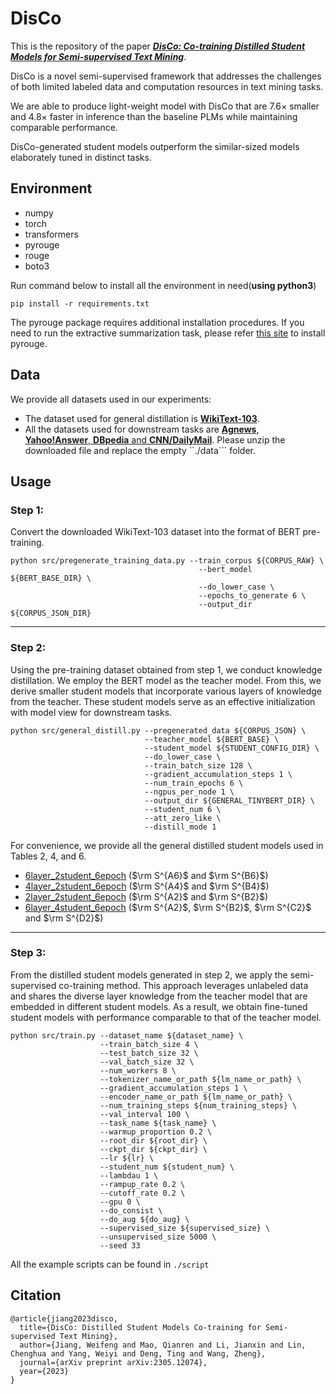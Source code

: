 
# DisCo
This is the repository of the paper ***[DisCo: Co-training Distilled Student Models for Semi-supervised Text Mining](https://arxiv.org/abs/2305.12074)***.

DisCo is a novel semi-supervised framework that addresses the challenges of both limited labeled data and computation resources in text mining tasks. 

We are able to produce light-weight model with DisCo that are 7.6&times; smaller and 4.8&times; faster in inference than the baseline PLMs while maintaining comparable performance.

DisCo-generated student models outperform the similar-sized models elaborately tuned in distinct tasks.

## Environment

- numpy
- torch
- transformers
- pyrouge
- rouge
- boto3

Run command below to install all the environment in need(**using python3**)

```shell
pip install -r requirements.txt
```

The pyrouge package requires additional installation procedures. If you need to run the extractive summarization task, please refer [this site](https://stackoverflow.com/questions/45894212/installing-pyrouge-gets-error-in-ubuntu) to install pyrouge.

## Data

We provide all datasets used in our experiments:

- The dataset used for general distillation is **[WikiText-103](https://huggingface.co/datasets/wikitext)**.
- All the datasets used for downstream tasks are [**Agnews**, **Yahoo!Answer**, **DBpedia** and **CNN/DailyMail**](https://drive.google.com/file/d/1skFKn8GQKWbh7JL3dnuavcP69Vp5tk4z/view?usp=sharing). Please unzip the downloaded file and replace the empty ``./data``` folder.

## Usage

### Step 1:

Convert the downloaded WikiText-103 dataset into the format of BERT pre-training.

```shell
python src/pregenerate_training_data.py --train_corpus ${CORPUS_RAW} \
                                          --bert_model ${BERT_BASE_DIR} \
                                          --do_lower_case \
                                          --epochs_to_generate 6 \
                                          --output_dir ${CORPUS_JSON_DIR}
```

-----

### Step 2:

Using the pre-training dataset obtained from step 1, we conduct knowledge distillation. We employ the BERT model as the teacher model. From this, we derive smaller student models that incorporate various layers of knowledge from the teacher. These student models serve as an effective initialization with model view for downstream tasks.

```shell
python src/general_distill.py --pregenerated_data ${CORPUS_JSON} \
                              --teacher_model ${BERT_BASE} \
                              --student_model ${STUDENT_CONFIG_DIR} \
                              --do_lower_case \
                              --train_batch_size 128 \
                              --gradient_accumulation_steps 1 \
                              --num_train_epochs 6 \
                              --ngpus_per_node 1 \
                              --output_dir ${GENERAL_TINYBERT_DIR} \
                              --student_num 6 \
                              --att_zero_like \
                              --distill_mode 1
```

For convenience, we provide all the general distilled student models used in Tables 2, 4, and 6.

- [6layer_2student_6epoch](https://drive.google.com/file/d/1WoG0Ga5xxIhrGjKjqJsjnzsxGMWHqs-u/view?usp=sharing) ($\rm S^{A6}$ and $\rm S^{B6}$)
- [4layer_2student_6epoch](https://drive.google.com/file/d/1iddkeU41YI-t4JAtzK85dvIe0yvatEOJ/view?usp=sharing) ($\rm S^{A4}$ and $\rm S^{B4}$)
- [2layer_2student_6epoch](https://drive.google.com/file/d/12e70V80uwwi-9ZJ0mJTpX_fQtc5X1FV4/view?usp=sharing) ($\rm S^{A2}$ and $\rm S^{B2}$)
- [6layer_4student_6epoch](https://drive.google.com/file/d/15d01WSy505OZHpqsE3NCaGYz7X56chnj/view?usp=sharing) ($\rm S^{A2}$,  $\rm S^{B2}$, $\rm S^{C2}$ and $\rm S^{D2}$)

-----

### Step 3:

From the distilled student models generated in step 2, we apply the semi-supervised co-training method. This approach leverages unlabeled data and shares the diverse layer knowledge from the teacher model that are embedded in different student models. As a result, we obtain fine-tuned student models with performance comparable to that of the teacher model.

```shell
python src/train.py --dataset_name ${dataset_name} \
                    --train_batch_size 4 \
                    --test_batch_size 32 \
                    --val_batch_size 32 \
                    --num_workers 8 \
                    --tokenizer_name_or_path ${lm_name_or_path} \
                    --gradient_accumulation_steps 1 \
                    --encoder_name_or_path ${lm_name_or_path} \
                    --num_training_steps ${num_training_steps} \
                    --val_interval 100 \
                    --task_name ${task_name} \
                    --warmup_proportion 0.2 \
                    --root_dir ${root_dir} \
                    --ckpt_dir ${ckpt_dir} \
                    --lr ${lr} \
                    --student_num ${student_num} \
                    --lambdau 1 \
                    --rampup_rate 0.2 \
                    --cutoff_rate 0.2 \
                    --gpu 0 \
                    --do_consist \
                    --do_aug ${do_aug} \
                    --supervised_size ${supervised_size} \
                    --unsupervised_size 5000 \
                    --seed 33
```

All the example scripts can be found in `./script`

## Citation

```
@article{jiang2023disco,
  title={DisCo: Distilled Student Models Co-training for Semi-supervised Text Mining},
  author={Jiang, Weifeng and Mao, Qianren and Li, Jianxin and Lin, Chenghua and Yang, Weiyi and Deng, Ting and Wang, Zheng},
  journal={arXiv preprint arXiv:2305.12074},
  year={2023}
}
```